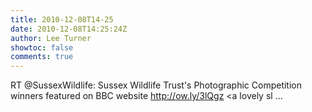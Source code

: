 ```yaml
---
title: 2010-12-08T14-25
date: 2010-12-08T14:25:24Z
author: Lee Turner
showtoc: false
comments: true
---
```


RT @SussexWildlife: Sussex Wildlife Trust's Photographic Competition winners featured on BBC website http://ow.ly/3lQgz  &lt;a lovely sl ...

